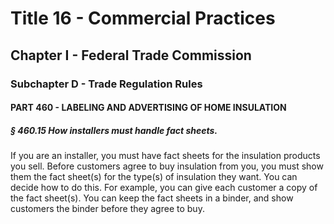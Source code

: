 
# Title 16 - Commercial Practices
## Chapter I - Federal Trade Commission
### Subchapter D - Trade Regulation Rules
#### PART 460 - LABELING AND ADVERTISING OF HOME INSULATION
##### § 460.15 How installers must handle fact sheets.

If you are an installer, you must have fact sheets for the insulation products you sell. Before customers agree to buy insulation from you, you must show them the fact sheet(s) for the type(s) of insulation they want. You can decide how to do this. For example, you can give each customer a copy of the fact sheet(s). You can keep the fact sheets in a binder, and show customers the binder before they agree to buy.
